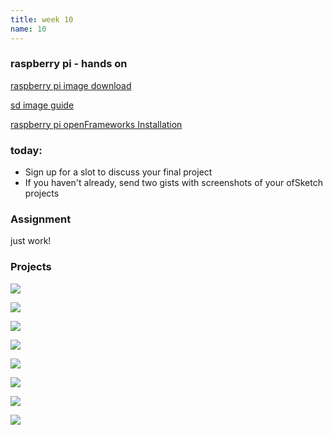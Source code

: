 ```yaml
---
title: week 10
name: 10
---
```


<h3 class="text-muted">raspberry pi - hands on</h3>

<a href="http://www.raspberrypi.org/downloads/" target="_blank" class="inline">raspberry pi image download</a>

<a href="http://www.raspberrypi.org/documentation/installation/installing-images/mac.md" target="_blank" class="inline">sd image guide</a>

<a href="http://openframeworks.cc/setup/raspberrypi/Raspberry-Pi-Getting-Started.html" target="_blank" class="inline">raspberry pi openFrameworks Installation</a>

<h3 class="text-muted">today:</h3>

* Sign up for a slot to discuss your final project
* If you haven't already, send two gists with screenshots of your ofSketch projects

<h3 class="text-muted">Assignment</h3>

just work!

<h3 class="text-muted">Projects</h3>

<div class="row">
	<div class="grid-img">
		<p>
			<a href="https://gist.github.com/willauerj/1b151372d59e9be5a45b" target="_blank"><img src="{{site.url}}/media/sketchScreenShots/j1.png"></a>
		</p>
	</div>
	<div class="grid-img">
		<p>
			<a href="https://github.com/sendtogil/EmoFlux" target="_blank"><img src="{{site.url}}/media/sketchScreenShots/gill.png"></a>
		</p>
	</div>
	<div class="grid-img">
		<p>
			<a href="https://github.com/Mirong/MKProject" target="_blank"><img src="{{site.url}}/media/sketchScreenShots/MKproject3.jpg"></a>
		</p>
	</div>
	<div class="grid-img">
		<p>
			<a href="https://gist.github.com/lienneloy/aad8ade63ae1215b87be" target="_blank"><img src="{{site.url}}/media/sketchScreenShots/lienne.png"></a>
		</p>
	</div>
	<div class="grid-img">
		<p>
			<a href="https://gist.github.com/djung3/867daa0c18d4c7357eb4" target="_blank"><img src="{{site.url}}/media/sketchScreenShots/dain.png"></a>
		</p>
	</div>
	<div class="grid-img">
		<p>
			<a href="http://github.com/brannondorsey/betweenthetwoofthese" target="_blank"><img src="{{site.url}}/media/sketchScreenShots/b.jpg"></a>
		</p>
	</div>
	<div class="grid-img">
		<p>
			<a href="https://gist.github.com/jackalexander/d1e734b4516c688f8392" target="_blank"><img src="{{site.url}}/media/sketchScreenShots/jack.png"></a>
		</p>
	</div>
	<div class="grid-img">
		<p>
			<a href="https://gist.github.com/kiona/2f8f1b733425c0eb8137" target="_blank"><img src="{{site.url}}/media/sketchScreenShots/kiona.png"></a>
		</p>
	</div>
</div>